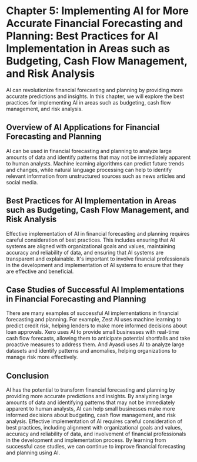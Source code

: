 Chapter 5: Implementing AI for More Accurate Financial Forecasting and Planning: Best Practices for AI Implementation in Areas such as Budgeting, Cash Flow Management, and Risk Analysis
=========================================================================================================================================================================================

AI can revolutionize financial forecasting and planning by providing more accurate predictions and insights. In this chapter, we will explore the best practices for implementing AI in areas such as budgeting, cash flow management, and risk analysis.

Overview of AI Applications for Financial Forecasting and Planning
------------------------------------------------------------------

AI can be used in financial forecasting and planning to analyze large amounts of data and identify patterns that may not be immediately apparent to human analysts. Machine learning algorithms can predict future trends and changes, while natural language processing can help to identify relevant information from unstructured sources such as news articles and social media.

Best Practices for AI Implementation in Areas such as Budgeting, Cash Flow Management, and Risk Analysis
--------------------------------------------------------------------------------------------------------

Effective implementation of AI in financial forecasting and planning requires careful consideration of best practices. This includes ensuring that AI systems are aligned with organizational goals and values, maintaining accuracy and reliability of data, and ensuring that AI systems are transparent and explainable. It's important to involve financial professionals in the development and implementation of AI systems to ensure that they are effective and beneficial.

Case Studies of Successful AI Implementations in Financial Forecasting and Planning
-----------------------------------------------------------------------------------

There are many examples of successful AI implementations in financial forecasting and planning. For example, Zest AI uses machine learning to predict credit risk, helping lenders to make more informed decisions about loan approvals. Xero uses AI to provide small businesses with real-time cash flow forecasts, allowing them to anticipate potential shortfalls and take proactive measures to address them. And Ayasdi uses AI to analyze large datasets and identify patterns and anomalies, helping organizations to manage risk more effectively.

Conclusion
----------

AI has the potential to transform financial forecasting and planning by providing more accurate predictions and insights. By analyzing large amounts of data and identifying patterns that may not be immediately apparent to human analysts, AI can help small businesses make more informed decisions about budgeting, cash flow management, and risk analysis. Effective implementation of AI requires careful consideration of best practices, including alignment with organizational goals and values, accuracy and reliability of data, and involvement of financial professionals in the development and implementation process. By learning from successful case studies, we can continue to improve financial forecasting and planning using AI.
